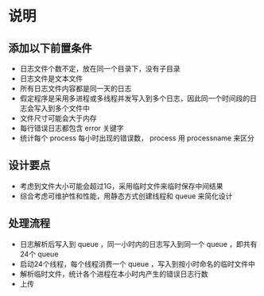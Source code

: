 # 说明

## 添加以下前置条件

- 日志文件个数不定，放在同一个目录下，没有子目录
- 日志文件是文本文件
- 所有日志文件内容都是同一天的日志
- 假定程序是采用多进程或多线程并发写入到多个日志，因此同一个时间段的日志会写入到多个文件中
- 文件尺寸可能会大于内存
- 每行错误日志都包含 error 关键字
- 统计每个 process 每小时出现的错误数， process 用 processname 来区分

## 设计要点

- 考虑到文件大小可能会超过1G，采用临时文件来临时保存中间结果
- 综合考虑可维护性和性能，用静态方式创建线程和 queue 来简化设计

## 处理流程

- 日志解析后写入到 queue ，同一小时内的日志写入到同一个 queue ，即共有24个 queue 
- 启动24个线程，每个线程消费一个 queue ，写入到按小时命名的临时文件中
- 解析临时文件，统计各个进程在本小时内产生的错误日志行数
- 上传
